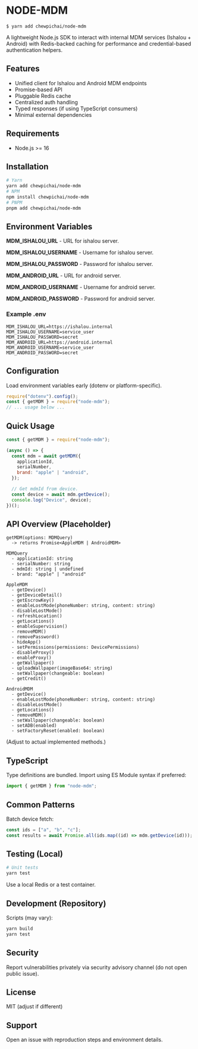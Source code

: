 # NODE-MDM

    $ yarn add chewpichai/node-mdm

A lightweight Node.js SDK to interact with internal MDM services (Ishalou + Android) with Redis-backed caching for performance and credential-based authentication helpers.

## Features

- Unified client for Ishalou and Android MDM endpoints
- Promise-based API
- Pluggable Redis cache
- Centralized auth handling
- Typed responses (if using TypeScript consumers)
- Minimal external dependencies

## Requirements

- Node.js >= 16

## Installation

```bash
# Yarn
yarn add chewpichai/node-mdm
# NPM
npm install chewpichai/node-mdm
# PNPM
pnpm add chewpichai/node-mdm
```

## Environment Variables

**MDM_ISHALOU_URL** - URL for ishalou server.

**MDM_ISHALOU_USERNAME** - Username for ishalou server.

**MDM_ISHALOU_PASSWORD** - Password for ishalou server.

**MDM_ANDROID_URL** - URL for android server.

**MDM_ANDROID_USERNAME** - Username for android server.

**MDM_ANDROID_PASSWORD** - Password for android server.

### Example .env

```env
MDM_ISHALOU_URL=https://ishalou.internal
MDM_ISHALOU_USERNAME=service_user
MDM_ISHALOU_PASSWORD=secret
MDM_ANDROID_URL=https://android.internal
MDM_ANDROID_USERNAME=service_user
MDM_ANDROID_PASSWORD=secret
```

## Configuration

Load environment variables early (dotenv or platform-specific).

```js
require("dotenv").config();
const { getMDM } = require("node-mdm");
// ... usage below ...
```

## Quick Usage

```js
const { getMDM } = require("node-mdm");

(async () => {
  const mdm = await getMDM({
    applicationId,
    serialNumber,
    brand: "apple" | "android",
  });

  // Get mdmId from device.
  const device = await mdm.getDevice();
  console.log("Device", device);
})();
```

## API Overview (Placeholder)

```text
getMDM(options: MDMQuery)
  -> returns Promise<AppleMDM | AndroidMDM>

MDMQuery
  - applicationId: string
  - serialNumber: string
  - mdmId: string | undefined
  - brand: "apple" | "android"

AppleMDM
  - getDevice()
  - getDeviceDetail()
  - getEscrowKey()
  - enableLostMode(phoneNumber: string, content: string)
  - disableLostMode()
  - refreshLocation()
  - getLocations()
  - enableSupervision()
  - removeMDM()
  - removePassword()
  - hideApp()
  - setPermissions(permissions: DevicePermissions)
  - disableProxy()
  - enableProxy()
  - getWallpaper()
  - uploadWallpaper(imageBase64: string)
  - setWallpaper(changeable: boolean)
  - getCredit()

AndroidMDM
  - getDevice()
  - enableLostMode(phoneNumber: string, content: string)
  - disableLostMode()
  - getLocations()
  - removeMDM()
  - setWallpaper(changeable: boolean)
  - setADB(enabled)
  - setFactoryReset(enabled: boolean)
```

(Adjust to actual implemented methods.)

## TypeScript

Type definitions are bundled. Import using ES Module syntax if preferred:

```ts
import { getMDM } from "node-mdm";
```

## Common Patterns

Batch device fetch:

```js
const ids = ["a", "b", "c"];
const results = await Promise.all(ids.map((id) => mdm.getDevice(id)));
```

## Testing (Local)

```bash
# Unit tests
yarn test
```

Use a local Redis or a test container.

## Development (Repository)

Scripts (may vary):

```bash
yarn build
yarn test
```

## Security

Report vulnerabilities privately via security advisory channel (do not open public issue).

## License

MIT (adjust if different)

## Support

Open an issue with reproduction steps and environment details.
